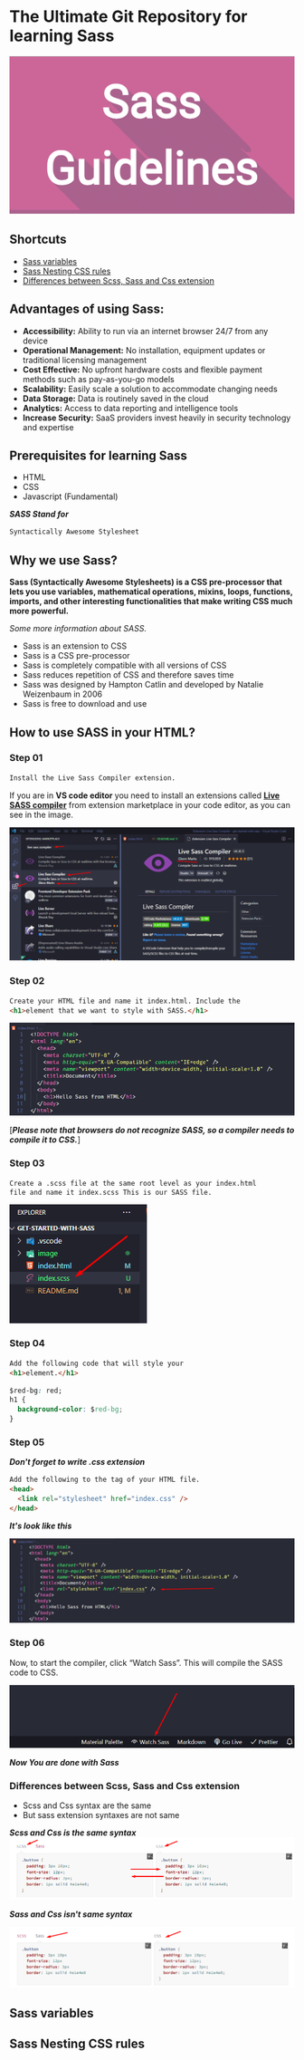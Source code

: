 # The Ultimate Git Repository for learning Sass

![thumbnail](./image/sass-guidelines.png)

## Shortcuts

- [Sass variables](#sass-variables)
- [Sass Nesting CSS rules](#sass-nesting-css-rules)
- [Differences between Scss, Sass and Css extension](#differences-between-scss-sass-and-css-extension)

## Advantages of using Sass:

- **Accessibility:** Ability to run via an internet browser 24/7 from any device
- **Operational Management:** No installation, equipment updates or traditional licensing management
- **Cost Effective:** No upfront hardware costs and flexible payment methods such as pay-as-you-go models
- **Scalability:** Easily scale a solution to accommodate changing needs
- **Data Storage:** Data is routinely saved in the cloud
- **Analytics:** Access to data reporting and intelligence tools
- **Increase Security:** SaaS providers invest heavily in security technology and expertise

## Prerequisites for learning Sass

- HTML
- CSS
- Javascript (Fundamental)

**_SASS Stand for_**

```markdown
Syntactically Awesome Stylesheet
```

## Why we use Sass?

**Sass (Syntactically Awesome Stylesheets) is a CSS pre-processor that lets you use variables, mathematical operations, mixins, loops, functions, imports, and other interesting functionalities that make writing CSS much more powerful.**

_Some more information about SASS._

- Sass is an extension to CSS
- Sass is a CSS pre-processor
- Sass is completely compatible with all versions of CSS
- Sass reduces repetition of CSS and therefore saves time
- Sass was designed by Hampton Catlin and developed by Natalie Weizenbaum in 2006
- Sass is free to download and use

## How to use SASS in your HTML?

### Step 01

```html
Install the Live Sass Compiler extension.
```

If you are in **VS code editor** you need to install an extensions called **[Live SASS compiler](https://marketplace.visualstudio.com/items?itemName=ritwickdey.live-sass)** from extension marketplace in your code editor, as you can see in the image.

![Live sass compiler](./image/compiler.png)

### Step 02

```html
Create your HTML file and name it index.html. Include the
<h1>element that we want to style with SASS.</h1>
```

![sass in html](./image/sass-in-html.png)

[**_Please note that browsers do not recognize SASS, so a compiler needs to compile it to CSS._**]

### Step 03

```text
Create a .scss file at the same root level as your index.html
file and name it index.scss This is our SASS file.
```

![sass file](./image/sass-file.png)

### Step 04

```html
Add the following code that will style your
<h1>element.</h1>
```

```css
$red-bg: red;
h1 {
  background-color: $red-bg;
}
```

### Step 05

**_Don't forget to write .css extension_**

```html
Add the following to the tag of your HTML file.
<head>
  <link rel="stylesheet" href="index.css" />
</head>
```

**_It's look like this_**

![link tag in html head](./image/link-in-html.png)

### Step 06

Now, to start the compiler, click “Watch Sass”. This will compile the SASS code to CSS.

![Watch now sass compiler](./image/watch-now.png)

**_Now You are done with Sass_**

### Differences between Scss, Sass and Css extension

- Scss and Css syntax are the same
- But sass extension syntaxes are not same

**_Scss and Css is the same syntax_**
![css and scss](./image/css-scss.png)

**_Sass and Css isn't same syntax_**

![css and sass](./image/sass-css.png)

## Sass variables

## Sass Nesting CSS rules
